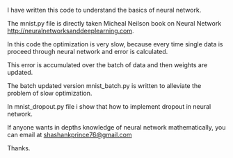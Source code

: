 I have written this code to understand the basics of neural network.

The mnist.py file is directly taken Micheal Neilson book on Neural Network http://neuralnetworksanddeeplearning.com.

In this code the optimization is very slow, because every time single data is proceed through neural network and error is calculated.

This error is accumulated over the batch of data and then weights are updated.

The batch updated version mnist_batch.py is written to alleviate the problem of slow optimization.

In mnist_dropout.py file i show that how to implement dropout in neural network.

If anyone wants in depths knowledge of neural network mathematically, you can email at shashankprince76@gmail.com

Thanks.
